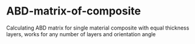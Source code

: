 # ABD-matrix-of-composite
Calculating ABD matrix for single material composite with equal thickness layers, works for any number of layers and orientation angle
